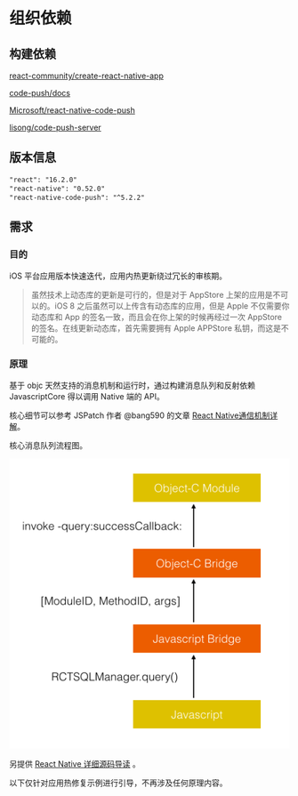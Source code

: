 # 组织依赖

## 构建依赖

[react-community/create-react-native-app](https://github.com/react-community/create-react-native-app)

[code-push/docs](https://microsoft.github.io/code-push/docs/getting-started.html	)

[Microsoft/react-native-code-push](https://github.com/Microsoft/react-native-code-push)

[lisong/code-push-server](https://github.com/lisong/code-push-server)

## 版本信息

```
"react": "16.2.0"
"react-native": "0.52.0"
"react-native-code-push": "^5.2.2"
```

## 需求

### 目的

iOS 平台应用版本快速迭代，应用内热更新绕过冗长的审核期。

> 虽然技术上动态库的更新是可行的，但是对于 AppStore 上架的应用是不可以的。iOS 8 之后虽然可以上传含有动态库的应用，但是 Apple 不仅需要你动态库和 App 的签名一致，而且会在你上架的时候再经过一次 AppStore 的签名。在线更新动态库，首先需要拥有 Apple APPStore 私钥，而这是不可能的。

### 原理

基于 objc 天然支持的消息机制和运行时，通过构建消息队列和反射依赖 JavascriptCore 得以调用 Native 端的 API。

核心细节可以参考 JSPatch 作者 @bang590 的文章 [React Native通信机制详解](https://blog.cnbang.net/tech/2698/)。

核心消息队列流程图。

![workaround](./images/workaround.png)

另提供 [React Native 详细源码导读](https://github.com/guoxiaoxing/react-native/blob/master/doc/ReactNative%E6%BA%90%E7%A0%81%E7%AF%87/1ReactNative%E6%BA%90%E7%A0%81%E7%AF%87%EF%BC%9A%E6%BA%90%E7%A0%81%E5%88%9D%E8%AF%86.md) 。

以下仅针对应用热修复示例进行引导，不再涉及任何原理内容。